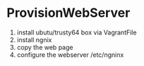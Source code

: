 # ProvisionWebServer
1. install ubutu/trusty64 box via VagrantFile 
2. install ngnix 
3. copy the web page 
4. configure the webserver /etc/ngninx
